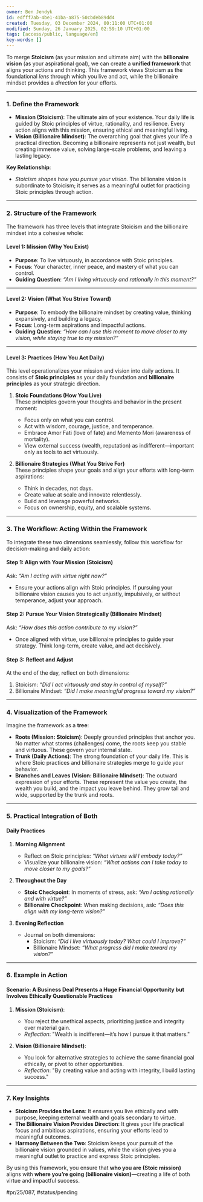 ```yaml
---
owner: Ben Jendyk
id: edfff7ab-4be1-41ba-a875-50cbdeb89dd4
created: Tuesday, 03 December 2024, 00:11:00 UTC+01:00
modified: Sunday, 26 January 2025, 02:59:10 UTC+01:00
tags: [access/public, language/en]
key-words: []
---
```


To merge **Stoicism** (as your mission and ultimate aim) with the **billionaire vision** (as your aspirational goal), we can create a **unified framework** that aligns your actions and thinking. This framework views Stoicism as the foundational *lens* through which you live and act, while the billionaire mindset provides a *direction* for your efforts.

---

### **1. Define the Framework**

- **Mission (Stoicism)**: The ultimate aim of your existence. Your daily life is guided by Stoic principles of virtue, rationality, and resilience. Every action aligns with this mission, ensuring ethical and meaningful living.
- **Vision (Billionaire Mindset)**: The overarching goal that gives your life a practical direction. Becoming a billionaire represents not just wealth, but creating immense value, solving large-scale problems, and leaving a lasting legacy.

**Key Relationship**:
- *Stoicism shapes how you pursue your vision.* The billionaire vision is subordinate to Stoicism; it serves as a meaningful outlet for practicing Stoic principles through action.

---

### **2. Structure of the Framework**

The framework has three levels that integrate Stoicism and the billionaire mindset into a cohesive whole:

#### **Level 1: Mission (Why You Exist)**

- **Purpose**: To live virtuously, in accordance with Stoic principles.
- **Focus**: Your character, inner peace, and mastery of what you can control.
- **Guiding Question**: *“Am I living virtuously and rationally in this moment?”*

---

#### **Level 2: Vision (What You Strive Toward)**

- **Purpose**: To embody the billionaire mindset by creating value, thinking expansively, and building a legacy.
- **Focus**: Long-term aspirations and impactful actions.
- **Guiding Question**: *“How can I use this moment to move closer to my vision, while staying true to my mission?”*

---

#### **Level 3: Practices (How You Act Daily)**

This level operationalizes your mission and vision into daily actions. It consists of **Stoic principles** as your daily foundation and **billionaire principles** as your strategic direction.

1. **Stoic Foundations (How You Live)**  
	These principles govern your thoughts and behavior in the present moment:
	- Focus only on what you can control.
	- Act with wisdom, courage, justice, and temperance.
	- Embrace Amor Fati (love of fate) and Memento Mori (awareness of mortality).
	- View external success (wealth, reputation) as indifferent—important only as tools to act virtuously.

2. **Billionaire Strategies (What You Strive For)**  
	These principles shape your goals and align your efforts with long-term aspirations:
	- Think in decades, not days.
	- Create value at scale and innovate relentlessly.
	- Build and leverage powerful networks.
	- Focus on ownership, equity, and scalable systems.

---

### **3. The Workflow: Acting Within the Framework**

To integrate these two dimensions seamlessly, follow this workflow for decision-making and daily action:

#### **Step 1: Align with Your Mission (Stoicism)**

Ask: *“Am I acting with virtue right now?”*
- Ensure your actions align with Stoic principles. If pursuing your billionaire vision causes you to act unjustly, impulsively, or without temperance, adjust your approach.

#### **Step 2: Pursue Your Vision Strategically (Billionaire Mindset)**

Ask: *“How does this action contribute to my vision?”*
- Once aligned with virtue, use billionaire principles to guide your strategy. Think long-term, create value, and act decisively.

#### **Step 3: Reflect and Adjust**

At the end of the day, reflect on both dimensions:
1. Stoicism: *“Did I act virtuously and stay in control of myself?”*
2. Billionaire Mindset: *“Did I make meaningful progress toward my vision?”*

---

### **4. Visualization of the Framework**

Imagine the framework as a **tree**:

- **Roots (Mission: Stoicism)**: Deeply grounded principles that anchor you. No matter what storms (challenges) come, the roots keep you stable and virtuous. These govern your internal state.
- **Trunk (Daily Actions)**: The strong foundation of your daily life. This is where Stoic practices and billionaire strategies merge to guide your behavior.
- **Branches and Leaves (Vision: Billionaire Mindset)**: The outward expression of your efforts. These represent the value you create, the wealth you build, and the impact you leave behind. They grow tall and wide, supported by the trunk and roots.

---

### **5. Practical Integration of Both**

#### **Daily Practices**

1. **Morning Alignment**  
	- Reflect on Stoic principles: *“What virtues will I embody today?”*  
	- Visualize your billionaire vision: *“What actions can I take today to move closer to my goals?”*

2. **Throughout the Day**  
	- **Stoic Checkpoint**: In moments of stress, ask: *“Am I acting rationally and with virtue?”*  
	- **Billionaire Checkpoint**: When making decisions, ask: *“Does this align with my long-term vision?”*

3. **Evening Reflection**  
	- Journal on both dimensions:  
		- Stoicism: *“Did I live virtuously today? What could I improve?”*  
		- Billionaire Mindset: *“What progress did I make toward my vision?”*

---

### **6. Example in Action**

#### **Scenario**: A Business Deal Presents a Huge Financial Opportunity but Involves Ethically Questionable Practices

1. **Mission (Stoicism)**:  
	- You reject the unethical aspects, prioritizing justice and integrity over material gain.  
	- *Reflection*: "Wealth is indifferent—it’s how I pursue it that matters."

2. **Vision (Billionaire Mindset)**:  
	- You look for alternative strategies to achieve the same financial goal ethically, or pivot to other opportunities.  
	- *Reflection*: "By creating value and acting with integrity, I build lasting success."

---

### **7. Key Insights**

- **Stoicism Provides the Lens**: It ensures you live ethically and with purpose, keeping external wealth and goals secondary to virtue.  
- **The Billionaire Vision Provides Direction**: It gives your life practical focus and ambitious aspirations, ensuring your efforts lead to meaningful outcomes.  
- **Harmony Between the Two**: Stoicism keeps your pursuit of the billionaire vision grounded in values, while the vision gives you a meaningful outlet to practice and express Stoic principles.

By using this framework, you ensure that **who you are (Stoic mission)** aligns with **where you’re going (billionaire vision)**—creating a life of both virtue and impactful success.


#pr/25/087, #status/pending